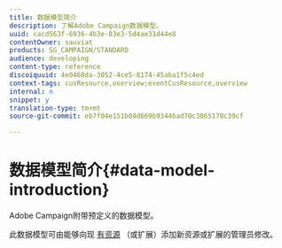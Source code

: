 ```yaml
---
title: 数据模型简介
description: 了解Adobe Campaign数据模型。
uuid: cacd563f-6936-4b3e-83e3-5d4ae31d44e8
contentOwner: sauviat
products: SG_CAMPAIGN/STANDARD
audience: developing
content-type: reference
discoiquuid: 4e0468da-3052-4ce5-8174-45aba1f5c4ed
context-tags: cusResource,overview;eventCusResource,overview
internal: n
snippet: y
translation-type: tm+mt
source-git-commit: eb7f04e151b04d669b93446ad70c3865170c39cf

---
```



# 数据模型简介{#data-model-introduction}

Adobe Campaign附带预定义的数据模型。

此数据模型可由能够向现 [有资源](../../administration/using/users-management.md#functional-administrators) （或扩展）添加新资源或扩展的管理员修改。
